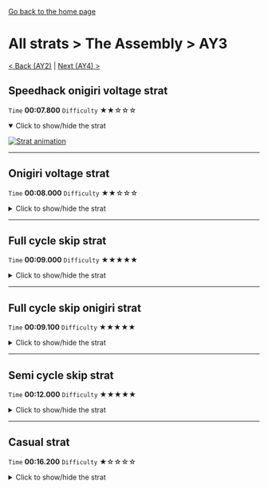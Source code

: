 [Go back to the home page](https://github.com/Doublevil/scbspeedrun)

# All strats > The Assembly > AY3

[< Back (AY2)](https://github.com/Doublevil/scbspeedrun/blob/main/levels/all_lvl/A/AY2.md) | [Next (AY4) >](https://github.com/Doublevil/scbspeedrun/blob/main/levels/all_lvl/A/AY4.md)

## Speedhack onigiri voltage strat

`Time` **00:07.800** `Difficulty` ★★☆☆☆
<details open>
  <summary>Click to show/hide the strat</summary>

  [![Strat animation](https://github.com/Doublevil/scbspeedrun/blob/main/media/levels/A/AY3_S_OnigiriVoltage.webp)](https://github.com/Doublevil/scbspeedrun/blob/main/media/levels/A/AY3_S_OnigiriVoltage.mp4?raw=true)
</details>

---
## Onigiri voltage strat

`Time` **00:08.000** `Difficulty` ★★☆☆☆
<details>
  <summary>Click to show/hide the strat</summary>

  [![Strat animation](https://github.com/Doublevil/scbspeedrun/blob/main/media/levels/A/AY3_OnigiriVoltage.webp)](https://github.com/Doublevil/scbspeedrun/blob/main/media/levels/A/AY3_OnigiriVoltage.mp4?raw=true)

  **Notes**
  - Dash right at the start to make sure you catch the second platform with voltage.
</details>

---
## Full cycle skip strat

`Time` **00:09.000** `Difficulty` ★★★★★
<details>
  <summary>Click to show/hide the strat</summary>

  [![Strat animation](https://github.com/Doublevil/scbspeedrun/blob/main/media/levels/A/AY3_FullCycleSkip.webp)](https://github.com/Doublevil/scbspeedrun/blob/main/media/levels/A/AY3_FullCycleSkip.mp4?raw=true)

  **Notes**
  - Requires a lot of practice to master, but saves a good deal of time.
  - The semi-cycle skip strat might be a good compromise if you're used to it or if you get it more consistently, but it doesn't really seem that this one is harder.
</details>

---
## Full cycle skip onigiri strat

`Time` **00:09.100** `Difficulty` ★★★★★
<details>
  <summary>Click to show/hide the strat</summary>

  [![Strat animation](https://github.com/Doublevil/scbspeedrun/blob/main/media/levels/A/AY3_FullCycleSkipOnigiri.webp)](https://github.com/Doublevil/scbspeedrun/blob/main/media/levels/A/AY3_FullCycleSkipOnigiri.mp4?raw=true)

  **Notes**
  - Based on the full cycle skip strat from the Any% route.
  - In addition to the difficulty of the original strat, you have to jump high enough to go over the glitch barrage, but low enough to get the onigiri. This is best done by doing two things.
  - After clearing the first moving platform, when you are hooked to the plug, jump early and without pressing Up or Down. This will allow you to align with the second moving platform for the second tricky jump.
  - The second tricky jump requires grabbing the second moving platform and doing a high jump from there (jumping while pressing Up). In order to get the right height and get the onigiri, you should grab the platform just past the point where you fall below it.
</details>

---
## Semi cycle skip strat

`Time` **00:12.000** `Difficulty` ★★★★★
<details>
  <summary>Click to show/hide the strat</summary>

  [![Strat animation](https://github.com/Doublevil/scbspeedrun/blob/main/media/levels/A/AY3_CycleSkipStrat.webp)](https://github.com/Doublevil/scbspeedrun/blob/main/media/levels/A/AY3_CycleSkipStrat.mp4?raw=true)

  **Notes**
  - Requires a lot of practice to master.
  - One of the keys to master it is to grab the second platform before it gets too close, which makes the jump from that platform much more lenient, as overshooting it won't crash you into the last glitch block.
  - You might find that holding right just a little bit before the first platform reaches the glitch blocks gives you the right timing to keep going without hitting glitch blocks and to grab the second platform with the right timing.
</details>

---
## Casual strat

`Time` **00:16.200** `Difficulty` ★☆☆☆☆
<details>
  <summary>Click to show/hide the strat</summary>

  [![Strat animation](https://github.com/Doublevil/scbspeedrun/blob/main/media/levels/A/AY3_CasualStrat.webp)](https://github.com/Doublevil/scbspeedrun/blob/main/media/levels/A/AY3_CasualStrat.mp4?raw=true)
</details>
